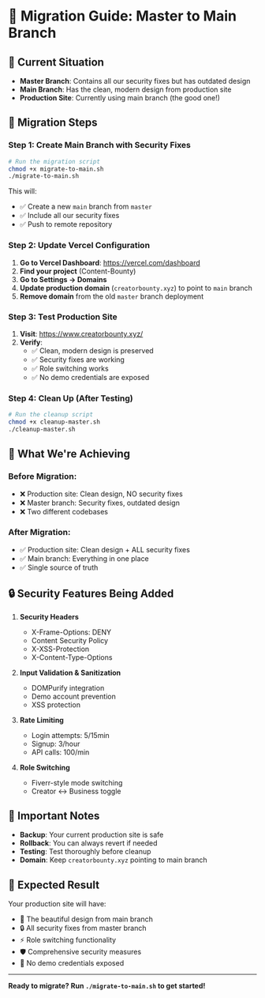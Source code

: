 # 🚀 Migration Guide: Master to Main Branch

## 🎯 **Current Situation**

- **Master Branch**: Contains all our security fixes but has outdated design
- **Main Branch**: Has the clean, modern design from production site
- **Production Site**: Currently using main branch (the good one!)

## 🔧 **Migration Steps**

### **Step 1: Create Main Branch with Security Fixes**

```bash
# Run the migration script
chmod +x migrate-to-main.sh
./migrate-to-main.sh
```

This will:
- ✅ Create a new `main` branch from `master`
- ✅ Include all our security fixes
- ✅ Push to remote repository

### **Step 2: Update Vercel Configuration**

1. **Go to Vercel Dashboard**: https://vercel.com/dashboard
2. **Find your project** (Content-Bounty)
3. **Go to Settings → Domains**
4. **Update production domain** (`creatorbounty.xyz`) to point to `main` branch
5. **Remove domain** from the old `master` branch deployment

### **Step 3: Test Production Site**

1. **Visit**: https://www.creatorbounty.xyz/
2. **Verify**:
   - ✅ Clean, modern design is preserved
   - ✅ Security fixes are working
   - ✅ Role switching works
   - ✅ No demo credentials are exposed

### **Step 4: Clean Up (After Testing)**

```bash
# Run the cleanup script
chmod +x cleanup-master.sh
./cleanup-master.sh
```

## 🎯 **What We're Achieving**

### **Before Migration:**
- ❌ Production site: Clean design, NO security fixes
- ❌ Master branch: Security fixes, outdated design
- ❌ Two different codebases

### **After Migration:**
- ✅ Production site: Clean design + ALL security fixes
- ✅ Main branch: Everything in one place
- ✅ Single source of truth

## 🔒 **Security Features Being Added**

1. **Security Headers**
   - X-Frame-Options: DENY
   - Content Security Policy
   - X-XSS-Protection
   - X-Content-Type-Options

2. **Input Validation & Sanitization**
   - DOMPurify integration
   - Demo account prevention
   - XSS protection

3. **Rate Limiting**
   - Login attempts: 5/15min
   - Signup: 3/hour
   - API calls: 100/min

4. **Role Switching**
   - Fiverr-style mode switching
   - Creator ↔ Business toggle

## 🚨 **Important Notes**

- **Backup**: Your current production site is safe
- **Rollback**: You can always revert if needed
- **Testing**: Test thoroughly before cleanup
- **Domain**: Keep `creatorbounty.xyz` pointing to main branch

## 🎉 **Expected Result**

Your production site will have:
- 🎨 The beautiful design from main branch
- 🔒 All security fixes from master branch
- ⚡ Role switching functionality
- 🛡️ Comprehensive security measures
- 🚫 No demo credentials exposed

---

**Ready to migrate? Run `./migrate-to-main.sh` to get started!**
